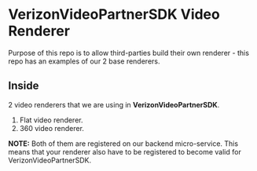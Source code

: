 # VerizonVideoPartnerSDK Video Renderer

Purpose of this repo is to allow third-parties build their own renderer - this repo has an examples of our 2 base renderers.

## Inside

2 video renderers that we are using in **VerizonVideoPartnerSDK**.

1. Flat video renderer.
3. 360 video renderer.

**NOTE:** Both of them are registered on our backend micro-service. 
This means that your renderer also have to be registered to become valid for VerizonVideoPartnerSDK.
